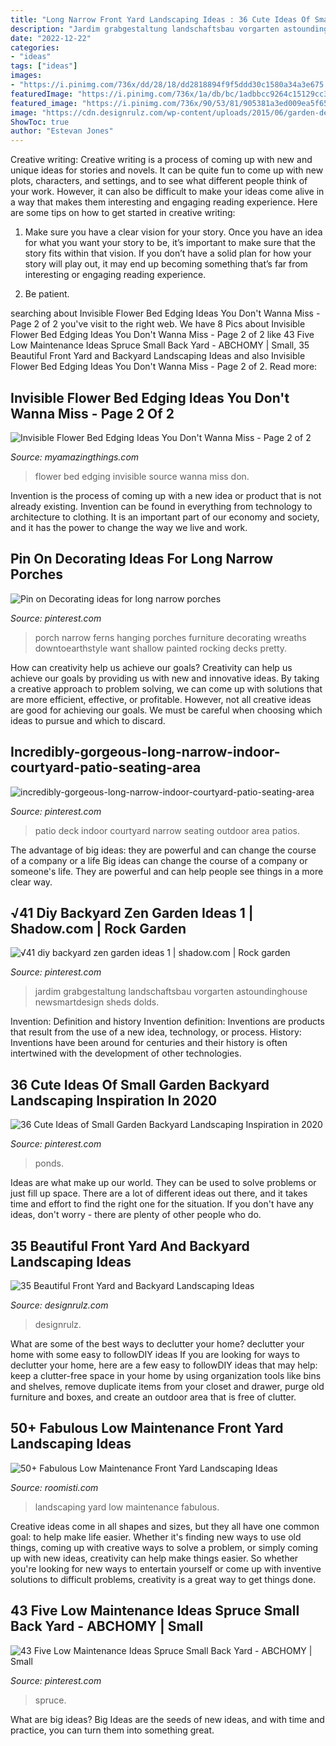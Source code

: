 ```yaml
---
title: "Long Narrow Front Yard Landscaping Ideas : 36 Cute Ideas Of Small Garden Backyard Landscaping Inspiration In 2020"
description: "Jardim grabgestaltung landschaftsbau vorgarten astoundinghouse newsmartdesign sheds dolds"
date: "2022-12-22"
categories:
- "ideas"
tags: ["ideas"]
images:
- "https://i.pinimg.com/736x/dd/28/18/dd2818894f9f5ddd30c1580a34a3e675.jpg"
featuredImage: "https://i.pinimg.com/736x/1a/db/bc/1adbbcc9264c15129cc3b880911b9901.jpg"
featured_image: "https://i.pinimg.com/736x/90/53/81/905381a3ed009ea5f6511ba394345108.jpg"
image: "https://cdn.designrulz.com/wp-content/uploads/2015/06/garden-designrulz-22.jpg"
ShowToc: true
author: "Estevan Jones"
---
```



Creative writing:
Creative writing is a process of coming up with new and unique ideas for stories and novels. It can be quite fun to come up with new plots, characters, and settings, and to see what different people think of your work. However, it can also be difficult to make your ideas come alive in a way that makes them interesting and engaging reading experience. Here are some tips on how to get started in creative writing: 
1. Make sure you have a clear vision for your story. Once you have an idea for what you want your story to be, it’s important to make sure that the story fits within that vision. If you don’t have a solid plan for how your story will play out, it may end up becoming something that’s far from interesting or engaging reading experience. 

2. Be patient.

	

		
searching about Invisible Flower Bed Edging Ideas You Don&#039;t Wanna Miss - Page 2 of 2 you've visit to the right web. We have 8 Pics about Invisible Flower Bed Edging Ideas You Don&#039;t Wanna Miss - Page 2 of 2 like 43 Five Low Maintenance Ideas Spruce Small Back Yard - ABCHOMY | Small, 35 Beautiful Front Yard and Backyard Landscaping Ideas and also Invisible Flower Bed Edging Ideas You Don&#039;t Wanna Miss - Page 2 of 2. Read more:
		
    
## Invisible Flower Bed Edging Ideas You Don&#039;t Wanna Miss - Page 2 Of 2

<img loading=lazy src="http://myamazingthings.com/wp-content/uploads/2017/04/flower-bed.jpg" onerror="this.onerror=null;this.src='https://tse3.mm.bing.net/th?id=OIP.-bUO7DpznPrgvi6mdWH-2QHaJ4&amp;pid=15.1';" alt="Invisible Flower Bed Edging Ideas You Don&#039;t Wanna Miss - Page 2 of 2">

_Source: myamazingthings.com_

>flower bed edging invisible source wanna miss don. 

	

Invention is the process of coming up with a new idea or product that is not already existing. Invention can be found in everything from technology to architecture to clothing. It is an important part of our economy and society, and it has the power to change the way we live and work.

    
## Pin On Decorating Ideas For Long Narrow Porches

<img loading=lazy src="https://i.pinimg.com/736x/1a/db/bc/1adbbcc9264c15129cc3b880911b9901.jpg" onerror="this.onerror=null;this.src='https://tse2.mm.bing.net/th?id=OIP.d9LVMto7GvWy_pb_DBIUMgHaJ3&amp;pid=15.1';" alt="Pin on Decorating ideas for long narrow porches">

_Source: pinterest.com_

>porch narrow ferns hanging porches furniture decorating wreaths downtoearthstyle want shallow painted rocking decks pretty. 

	

How can creativity help us achieve our goals?
Creativity can help us achieve our goals by providing us with new and innovative ideas. By taking a creative approach to problem solving, we can come up with solutions that are more efficient, effective, or profitable. However, not all creative ideas are good for achieving our goals. We must be careful when choosing which ideas to pursue and which to discard.

    
## Incredibly-gorgeous-long-narrow-indoor-courtyard-patio-seating-area

<img loading=lazy src="https://i.pinimg.com/736x/07/3c/72/073c72a121949c2c826137ec192efced--deck-table-indoor-courtyard.jpg" onerror="this.onerror=null;this.src='https://tse1.mm.bing.net/th?id=OIP.G77UKf-roQN_FH-idaIZrAHaKe&amp;pid=15.1';" alt="incredibly-gorgeous-long-narrow-indoor-courtyard-patio-seating-area">

_Source: pinterest.com_

>patio deck indoor courtyard narrow seating outdoor area patios. 

	

The advantage of big ideas: they are powerful and can change the course of a company or a life
Big ideas can change the course of a company or someone's life. They are powerful and can help people see things in a more clear way.

    
## √41 Diy Backyard Zen Garden Ideas 1 | Shadow.com | Rock Garden

<img loading=lazy src="https://i.pinimg.com/736x/dd/28/18/dd2818894f9f5ddd30c1580a34a3e675.jpg" onerror="this.onerror=null;this.src='https://tse2.mm.bing.net/th?id=OIP.wsnU_3F9nIcmHf3_27VDgAHaJ3&amp;pid=15.1';" alt="√41 diy backyard zen garden ideas 1 | shadow.com | Rock garden">

_Source: pinterest.com_

>jardim grabgestaltung landschaftsbau vorgarten astoundinghouse newsmartdesign sheds dolds. 

	

Invention: Definition and history
Invention definition: Inventions are products that result from the use of a new idea, technology, or process. History: Inventions have been around for centuries and their history is often intertwined with the development of other technologies.

    
## 36 Cute Ideas Of Small Garden Backyard Landscaping Inspiration In 2020

<img loading=lazy src="https://i.pinimg.com/736x/90/53/81/905381a3ed009ea5f6511ba394345108.jpg" onerror="this.onerror=null;this.src='https://tse4.mm.bing.net/th?id=OIP.v4dmvATg5G4bmKTqgsr-ygHaJe&amp;pid=15.1';" alt="36 Cute Ideas of Small Garden Backyard Landscaping Inspiration in 2020">

_Source: pinterest.com_

>ponds. 

	

Ideas are what make up our world. They can be used to solve problems or just fill up space. There are a lot of different ideas out there, and it takes time and effort to find the right one for the situation. If you don't have any ideas, don't worry - there are plenty of other people who do.

    
## 35 Beautiful Front Yard And Backyard Landscaping Ideas

<img loading=lazy src="https://cdn.designrulz.com/wp-content/uploads/2015/06/garden-designrulz-22.jpg" onerror="this.onerror=null;this.src='https://tse2.mm.bing.net/th?id=OIP.meaRJEHfppuOtkc3w0Ar5gHaKR&amp;pid=15.1';" alt="35 Beautiful Front Yard and Backyard Landscaping Ideas">

_Source: designrulz.com_

>designrulz. 

	

What are some of the best ways to declutter your home?
declutter your home with some easy to followDIY ideas 
If you are looking for ways to declutter your home, here are a few easy to followDIY ideas that may help: keep a clutter-free space in your home by using organization tools like bins and shelves, remove duplicate items from your closet and drawer, purge old furniture and boxes, and create an outdoor area that is free of clutter.

    
## 50+ Fabulous Low Maintenance Front Yard Landscaping Ideas

<img loading=lazy src="https://roomisti.com/wp-content/uploads/2019/02/50-Fabulous-Low-Maintenance-Front-Yard-Landscaping-Ideas-9.jpg" onerror="this.onerror=null;this.src='https://tse4.mm.bing.net/th?id=OIP.rhm4uVssDncixrZsdFaN2AHaLH&amp;pid=15.1';" alt="50+ Fabulous Low Maintenance Front Yard Landscaping Ideas">

_Source: roomisti.com_

>landscaping yard low maintenance fabulous. 

	

Creative ideas come in all shapes and sizes, but they all have one common goal: to help make life easier. Whether it's finding new ways to use old things, coming up with creative ways to solve a problem, or simply coming up with new ideas, creativity can help make things easier. So whether you're looking for new ways to entertain yourself or come up with inventive solutions to difficult problems, creativity is a great way to get things done.

    
## 43 Five Low Maintenance Ideas Spruce Small Back Yard - ABCHOMY | Small

<img loading=lazy src="https://i.pinimg.com/736x/63/50/f3/6350f3d051dcfc9038f03980228ff6d6.jpg" onerror="this.onerror=null;this.src='https://tse2.mm.bing.net/th?id=OIP.QsaxsBJClH10XU7AVOtwMQHaJ3&amp;pid=15.1';" alt="43 Five Low Maintenance Ideas Spruce Small Back Yard - ABCHOMY | Small">

_Source: pinterest.com_

>spruce. 

	

What are big ideas?
Big Ideas are the seeds of new ideas, and with time and practice, you can turn them into something great.

